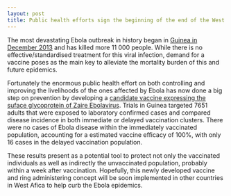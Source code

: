 ```yaml
---
layout: post
title: Public health efforts sign the beginning of the end of the West Africa Ebola outbreak
---
```


The most devastating Ebola outbreak in history began in [Guinea in December 2013](http://www.nejm.org/doi/full/10.1056/NEJMoa1411100#t=abstract) and has killed more 11 000 people.
While there is no effective/standardised treatment for this viral infection, demand for a vaccine poses as the main key to alleviate the mortality burden of this and future epidemics.

Fortunately the enormous public health effort on both controlling and improving the livelihoods of the ones affected by Ebola has now done a big step on prevention by developing a [candidate vaccine expressing the suface glycoprotein of Zaire Ebolavirus](http://www.thelancet.com/pb/assets/raw/Lancet/pdfs/S0140673615611175.pdf).
Trials in Guinea targeted 7651 adults that were exposed to laboratory confirmed cases and compared disease incidence in both immediate or delayed vaccination clusters. There were no cases of Ebola disease within the immediately vaccinated population, accounting for a estimated vaccine efficacy of 100%, with only 16 cases in the delayed vaccination population.

These results present as a potential tool to protect not only the vaccinated individuals as well as indirectly the unvaccinated population, probably within a week after vaccination.
Hopefully, this newly developed vaccine and ring administering concept will be soon implemented in other countries in West Afica to help curb the Ebola epidemics.


